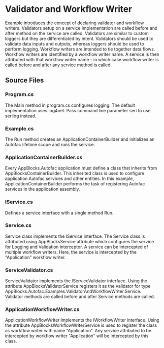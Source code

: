# Validator and Workflow Writer 

Example introduces the concept of declaring validator and workflow writers. Validators setup on a service implementation are called before and after method on the service are called. Validators are similar to custom loggers but they are differentiated by intent. Validators should be used to validate data inputs and outputs, whereas loggers should be used to perform logging. Workflow writers are intended to tie together data flows. Workflow writers are identified by a workflow writer name. A service is then attributed with that workflow writer name - in which case workflow writer is called before and after any service method is called. 

## Source Files

### Program.cs
The Main method in program.cs configures logging. The default implementation uses log4net. Pass command line parameter seri to use serilog instead. 

### Example.cs
The Run method creates an ApplicationContainerBuilder and initializes an Autofac lifetime scope and runs the service. 

### ApplicationContainerBuilder.cs
Every AppBlocks.Autofac application must define a class that inherits from AppBlocksContainerBuilder. This inherited class is used to configure application Autofac services and other entities. In this example, ApplicationContainerBuilder performs the task of registering Autofac services in the application assembly. 

### IService.cs
Defines a service interface with a single method Run.

### Service.cs
Service class implements the IService interface. The Service class is attributed using AppBlocksService attribute which configures the service for Logging and Validation interceptor. A service can be intercepted of multiple workflow writers. Here, the service is intercepted by the "Application" workflow writer.

### ServiceValidator.cs
ServiceValidator implements the IServiceValidator interface. Using the attribute AppBlocksValidatorService registers it as the validator for type AppBlocks.Autofac.Examples.ValidatorAndWorkflowWriter.Service. Validator methods are called before and after Service methods are called. 

### ApplicationWorkflowWriter.cs
ApplicationWorkflowWriter implements the IWorkflowWriter interface. Using the attribute AppBlocksWorkflowWriterService is used to register the class as workflow writer with name "Application". Any service attributed to be intercepted by workflow writer "Application" will be intercepted by this class. 

